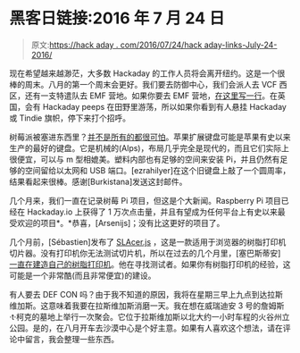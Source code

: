 # 黑客日链接:2016 年 7 月 24 日

> 原文:[https://hack aday . com/2016/07/24/hack aday-links-July-24-2016/](https://hackaday.com/2016/07/24/hackaday-links-july-24-2016/)

现在希望越来越渺茫，大多数 Hackaday 的工作人员将会离开纽约。这是一个很棒的周末。八月的第一个周末会更好。我们要去防御中心，我们会派人去 VCF 西区，还有一支特遣队去 EMF 营地。如果你要去 EMF 营地，[在这里写一行](https://hackaday.io/project/10060-electromagnetic-field-emf-camp-whos-going)。在英国，会有 Hackaday peeps 在田野里游荡，所以如果你看到有人悬挂 Hackaday 或 Tindie 旗帜，停下来打个招呼。

树莓派被塞进东西里？[并不是所有的都很可怕](http://straypoetry.com/project/raspberry-pi-inside-a-vintage-mechanical-apple-extended-keyboard/)。苹果扩展键盘可能是苹果有史以来生产的最好的键盘。它是机械的(Alps)，布局几乎完全是现代的，而且它们实际上很便宜，可以与 m 型相媲美。塑料内部也有足够的空间来安装 Pi，并且仍然有足够的空间留给以太网和 USB 端口。[ezrahilyer]在这个旧键盘上敲了一个圆周率，结果看起来很棒。感谢[Burkistana]发送这封邮件。

几个月来，我们一直在记录树莓 Pi 项目，但这是个大新闻。Raspberry Pi 项目已经在 Hackaday.io 上获得了 1 万次点击量，并且有望成为任何平台上有史以来最受欢迎的项目*。*恭喜，[Arsenijs]；没有比这更好的项目了。

几个月前，[Sébastien]发布了 [SLAcer.js](http://lautr3k.github.io/SLAcer.js/) ，这是一款适用于浏览器的树脂打印机切片器。没有打印机你无法测试切片机，所以在过去的几个月里，[塞巴斯蒂安] [一直在建造自己的树脂打印机](https://hackaday.io/project/12791-utopiaprinter-sla)。他在寻找测试者。如果你有树脂打印机的经验，这可能是一个非常酷(而且非常便宜)的建设。

有人要去 DEF CON 吗？由于我不知道的原因，我将在星期三早上九点到达拉斯维加斯。这意味着我要在拉斯维加斯消磨一天。我在想在威瑞迪安 3 号的詹姆斯·t·柯克的墓地上举行一次聚会。它位于拉斯维加斯以北大约一小时车程的火谷州立公园。是的，在八月开车去沙漠中心是个好主意。如果有人喜欢这个想法，请在评论中留言，我会整理一些东西。